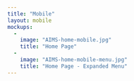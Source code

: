 ```yaml
---
title: "Mobile"
layout: mobile
mockups:
  -
    image: "AIMS-home-mobile.jpg"
    title: "Home Page"
  -
    image: "AIMS-home-mobile-menu.jpg"
    title: "Home Page - Expanded Menu"
---
```

